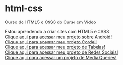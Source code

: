 # html-css
 Curso de HTML5 e CSS3 do Curso em Video

 Estou aprendendo a criar sites com HTML5 e CSS3<br>
 <a href="https://vismartins.github.io/projeto-android/" target="_blank">Clique aqui para acessar meu projeto sobre Android!</a><br>
 <a href="https://vismartins.github.io/Projeto-Cordel/" target="_blank">Clique aqui para acessar meu projeto Cordel!</a><br>
 <a href="https://vismartins.github.io/Tabelas/" target="_blank">Clique aqui para acessar meu projeto de Tabelas!</a><br>
 <a href="https://vismartins.github.io/Projeto-Social/" target="_blank">Clique aqui para acessar meu projeto de Redes Sociais!</a><br>
 <a href="https://vismartins.github.io/html-css/Exercicios/ex026/mq004/index.html" target="_blank">Clique aqui para acessar um projeto de Media Queries!</a><br>
